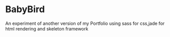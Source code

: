 # BabyBird
An experiment of another version of my Portfolio using sass for css,jade for html rendering and skeleton framework
